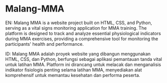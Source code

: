 # Malang-MMA
EN: Malang MMA is a website project built on HTML, CSS, and Python, serving as a vital signs monitoring application for MMA training. The platform is designed to track and analyze essential physiological indicators during MMA exercises, providing a comprehensive tool for monitoring the participants' health and performance.

ID: Malang MMA adalah proyek website yang dibangun menggunakan HTML, CSS, dan Python, berfungsi sebagai aplikasi pemantauan tanda vital untuk latihan MMA. Platform ini dirancang untuk melacak dan menganalisis indikator fisiologis penting selama latihan MMA, menyediakan alat komprehensif untuk memantau kesehatan dan performa peserta. 
